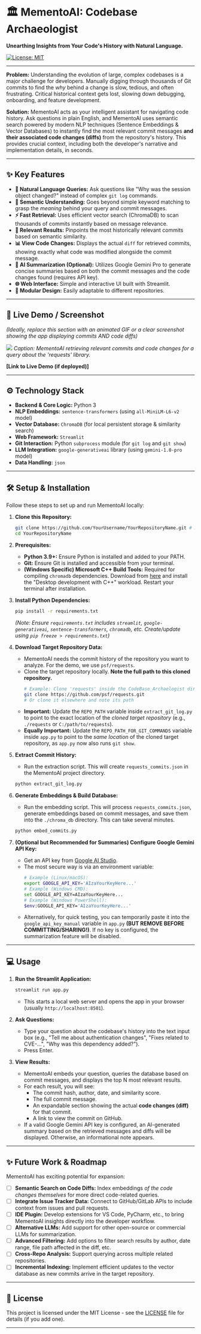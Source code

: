 # 🏛️ MementoAI: Codebase Archaeologist

**Unearthing Insights from Your Code's History with Natural Language.**

[![License: MIT](https://img.shields.io/badge/License-MIT-yellow.svg)](https://opensource.org/licenses/MIT) <!-- Optional: Add license badge -->
<!-- Add other badges if relevant (e.g., build status, code coverage) -->

---

**Problem:** Understanding the evolution of large, complex codebases is a major challenge for developers. Manually digging through thousands of Git commits to find the *why* behind a change is slow, tedious, and often frustrating. Critical historical context gets lost, slowing down debugging, onboarding, and feature development.

**Solution:** MementoAI acts as your intelligent assistant for navigating code history. Ask questions in plain English, and MementoAI uses semantic search powered by modern NLP techniques (Sentence Embeddings & Vector Databases) to instantly find the most relevant commit messages **and their associated code changes (diffs)** from the repository's history. This provides crucial context, including both the developer's narrative and implementation details, in seconds.

---

## ✨ Key Features

*   **💬 Natural Language Queries:** Ask questions like "Why was the session object changed?" instead of complex `git log` commands.
*   **🧠 Semantic Understanding:** Goes beyond simple keyword matching to grasp the *meaning* behind your query and commit messages.
*   **⚡ Fast Retrieval:** Uses efficient vector search (ChromaDB) to scan thousands of commits instantly based on message relevance.
*   **🎯 Relevant Results:** Pinpoints the most historically relevant commits based on semantic similarity.
*   **📊 View Code Changes:** Displays the actual `diff` for retrieved commits, showing exactly what code was modified alongside the commit message.
*   **🤖 AI Summarization (Optional):** Utilizes Google Gemini Pro to generate concise summaries based on both the commit messages and the code changes found (requires API key).
*   **🌐 Web Interface:** Simple and interactive UI built with Streamlit.
*   **🔧 Modular Design:** Easily adaptable to different repositories.

---

## 🚀 Live Demo / Screenshot

*(Ideally, replace this section with an animated GIF or a clear screenshot showing the app displaying commits AND code diffs)*

[![](./path/to/your/demo.gif)](./path/to/your/demo.gif) <!-- Example embedding a GIF -->
*Caption: MementoAI retrieving relevant commits and code changes for a query about the 'requests' library.*

**[Link to Live Demo (if deployed)]** <!-- Optional: Add link if you deploy it -->

---

## ⚙️ Technology Stack

*   **Backend & Core Logic:** Python 3
*   **NLP Embeddings:** `sentence-transformers` (using `all-MiniLM-L6-v2` model)
*   **Vector Database:** `ChromaDB` (for local persistent storage & similarity search)
*   **Web Framework:** `Streamlit`
*   **Git Interaction:** Python `subprocess` module (for `git log` and `git show`)
*   **LLM Integration:** `google-generativeai` library (using `gemini-1.0-pro` model)
*   **Data Handling:** `json`

---

## 🛠️ Setup & Installation

Follow these steps to set up and run MementoAI locally:

1.  **Clone this Repository:**
    ```bash
    git clone https://github.com/YourUsername/YourRepositoryName.git # Replace with your repo URL
    cd YourRepositoryName
    ```

2.  **Prerequisites:**
    *   **Python 3.9+:** Ensure Python is installed and added to your PATH.
    *   **Git:** Ensure Git is installed and accessible from your terminal.
    *   **(Windows Specific) Microsoft C++ Build Tools:** Required for compiling `chromadb` dependencies. Download from [here](https://visualstudio.microsoft.com/visual-cpp-build-tools/) and install the "Desktop development with C++" workload. Restart your terminal after installation.

3.  **Install Python Dependencies:**
    ```bash
    pip install -r requirements.txt
    ```
    *(Note: Ensure `requirements.txt` includes `streamlit`, `google-generativeai`, `sentence-transformers`, `chromadb`, etc. Create/update using `pip freeze > requirements.txt`)*

4.  **Download Target Repository Data:**
    *   MementoAI needs the commit history of the repository you want to analyze. For the demo, we use `psf/requests`.
    *   Clone the target repository locally. **Note the full path to this cloned repository.**
        ```bash
        # Example: Clone 'requests' inside the CodeBase_Archaelogist directory
        git clone https://github.com/psf/requests.git
        # Or clone it elsewhere and note its path
        ```
    *   **Important:** Update the `REPO_PATH` variable inside `extract_git_log.py` to point to the exact location of the *cloned target repository* (e.g., `./requests` or `C:/path/to/requests`).
    *   **Equally Important:** Update the `REPO_PATH_FOR_GIT_COMMANDS` variable inside `app.py` to point to the *same location* of the cloned target repository, as `app.py` now also runs `git show`.

5.  **Extract Commit History:**
    *   Run the extraction script. This will create `requests_commits.json` in the MementoAI project directory.
    ```bash
    python extract_git_log.py
    ```

6.  **Generate Embeddings & Build Database:**
    *   Run the embedding script. This will process `requests_commits.json`, generate embeddings based on commit messages, and save them into the `./chroma_db` directory. This can take several minutes.
    ```bash
    python embed_commits.py
    ```

7.  **(Optional but Recommended for Summaries) Configure Google Gemini API Key:**
    *   Get an API key from [Google AI Studio](https://aistudio.google.com/).
    *   The most secure way is via an environment variable:
        ```bash
        # Example (Linux/macOS):
        export GOOGLE_API_KEY='AIzaYourKeyHere...'
        # Example (Windows CMD):
        set GOOGLE_API_KEY=AIzaYourKeyHere...
        # Example (Windows PowerShell):
        $env:GOOGLE_API_KEY='AIzaYourKeyHere...'
        ```
    *   Alternatively, for quick testing, you can temporarily paste it into the `google_api_key_manual` variable in `app.py` **(BUT REMOVE BEFORE COMMITTING/SHARING!)**. If no key is configured, the summarization feature will be disabled.

---

## 💻 Usage

1.  **Run the Streamlit Application:**
    ```bash
    streamlit run app.py
    ```
    *   This starts a local web server and opens the app in your browser (usually `http://localhost:8501`).

2.  **Ask Questions:**
    *   Type your question about the codebase's history into the text input box (e.g., "Tell me about authentication changes", "Fixes related to CVE-...", "Why was this dependency added?").
    *   Press Enter.

3.  **View Results:**
    *   MementoAI embeds your question, queries the database based on commit messages, and displays the top N most relevant results.
    *   For each result, you will see:
        *   The commit hash, author, date, and similarity score.
        *   The full commit message.
        *   An expandable section showing the actual **code changes (diff)** for that commit.
        *   A link to view the commit on GitHub.
    *   If a valid Google Gemini API key is configured, an AI-generated summary based on the retrieved messages and diffs will be displayed. Otherwise, an informational note appears.

---

## ✨ Future Work & Roadmap

MementoAI has exciting potential for expansion:

*   [ ] **Semantic Search on Code Diffs:** Index embeddings *of the code changes themselves* for more direct code-related queries.
*   [ ] **Integrate Issue Tracker Data:** Connect to GitHub/GitLab APIs to include context from issues and pull requests.
*   [ ] **IDE Plugin:** Develop extensions for VS Code, PyCharm, etc., to bring MementoAI insights directly into the developer workflow.
*   [ ] **Alternative LLMs:** Add support for other open-source or commercial LLMs for summarization.
*   [ ] **Advanced Filtering:** Add options to filter search results by author, date range, file path affected in the diff, etc.
*   [ ] **Cross-Repo Analysis:** Support querying across multiple related repositories.
*   [ ] **Incremental Indexing:** Implement efficient updates to the vector database as new commits arrive in the target repository.

---

## 📄 License

This project is licensed under the MIT License - see the [LICENSE](LICENSE) file for details (if you add one).

---
